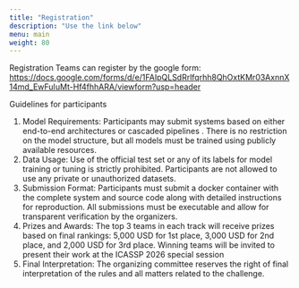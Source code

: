 ```yaml
---
title: "Registration"
description: "Use the link below"
menu: main
weight: 80
---
```


Registration
Teams can register by the google form: https://docs.google.com/forms/d/e/1FAIpQLSdRrlfqrhh8QhOxtKMr03AxnnX14md_EwFuIuMt-Hf4fhhARA/viewform?usp=header

Guidelines for participants
1. Model Requirements: Participants may submit systems based on either end-to-end architectures or cascaded pipelines . There is no restriction on the model structure, but all models must be trained using publicly available resources.
2. Data Usage: Use of the official test set or any of its labels for model training or tuning is strictly prohibited. Participants are not allowed to use any private or unauthorized datasets.
3. Submission Format: Participants must submit a docker container with the complete system and source code along with detailed instructions for reproduction. All submissions must be executable and allow for transparent verification by the organizers.
4. Prizes and Awards: The top 3 teams in each track will receive prizes based on final rankings: 5,000 USD for 1st place, 3,000 USD for 2nd place, and 2,000 USD for 3rd place. Winning teams will be invited to present their work at the ICASSP 2026 special session
5. Final Interpretation: The organizing committee reserves the right of final interpretation of the rules and all matters related to the challenge.

